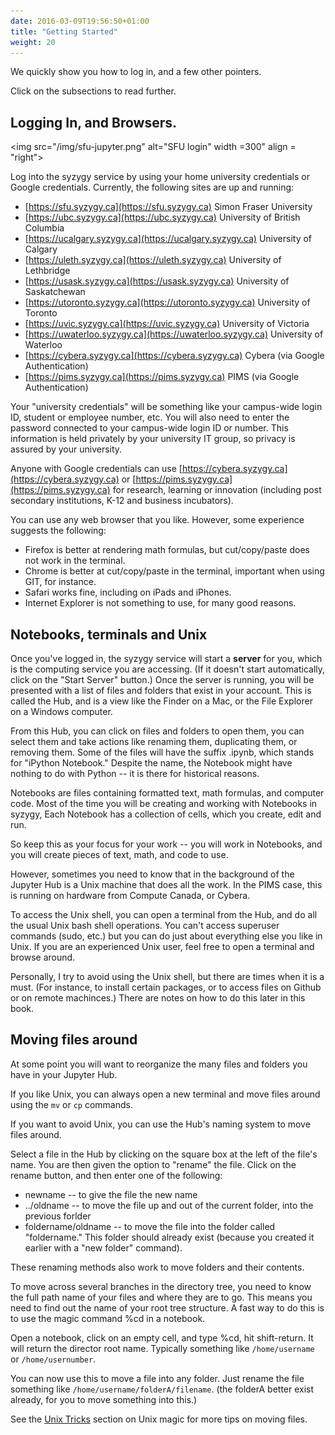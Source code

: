 ```yaml
---
date: 2016-03-09T19:56:50+01:00
title: "Getting Started"
weight: 20
---
```


We quickly show you how to log in, and a few other pointers. 

Click on the subsections to read further. 


## Logging In, and Browsers.

<img src="/img/sfu-jupyter.png" alt="SFU login" 
	width =300" align = "right">


Log into the syzygy service by using your home university credentials or Google
credentials. Currently, the following sites are up and running:

* [https://sfu.syzygy.ca](https://sfu.syzygy.ca) Simon Fraser University
* [https://ubc.syzygy.ca](https://ubc.syzygy.ca) University of British Columbia
* [https://ucalgary.syzygy.ca](https://ucalgary.syzygy.ca) University of
  Calgary
* [https://uleth.syzygy.ca](https://uleth.syzygy.ca) University of Lethbridge
* [https://usask.syzygy.ca](https://usask.syzygy.ca) University of Saskatchewan
* [https://utoronto.syzygy.ca](https://utoronto.syzygy.ca) University of Toronto
* [https://uvic.syzygy.ca](https://uvic.syzygy.ca) University of Victoria
* [https://uwaterloo.syzygy.ca](https://uwaterloo.syzygy.ca) University of Waterloo
* [https://cybera.syzygy.ca](https://cybera.syzygy.ca) Cybera (via Google Authentication)
* [https://pims.syzygy.ca](https://pims.syzygy.ca) PIMS (via Google Authentication)

Your "university credentials" will be something like your campus-wide login ID,
student or employee number, etc. You will also need to enter the password
connected to your campus-wide login ID or number. This information is held
privately by your university IT group, so privacy is assured by your university. 

Anyone with Google credentials can use
[https://cybera.syzygy.ca](https://cybera.syzygy.ca) or
[https://pims.syzygy.ca](https://pims.syzygy.ca) for research, learning or
innovation (including post secondary institutions, K-12 and business
incubators).

You can use any web browser that you like. However, some experience suggests the following:
- Firefox is better at rendering math formulas, but cut/copy/paste does not work in the terminal.
- Chrome is better at cut/copy/paste in the terminal, important when using GIT, for instance.
- Safari works fine, including on iPads and iPhones.
- Internet Explorer is not something to use, for many good reasons. 


## Notebooks, terminals and Unix

Once you've logged in, the syzygy service will start a **server** for you, which
is the computing service you are accessing. (If it doesn't start automatically,
click on the "Start Server" button.) Once the server is running, you will be
presented with a list of files and folders that exist in your account. This is
called the Hub, and is a view like the Finder on a Mac, or the File Explorer on
a Windows computer. 

From this Hub, you can click on files and folders to open them, you can select
them and take actions like renaming them, duplicating them, or removing them.
Some of the files will have the suffix .ipynb, which stands for "iPython
Notebook." Despite the name, the Notebook might have nothing to do with Python
-- it is there for historical reasons. 

Notebooks are files containing formatted text, math formulas, and computer code.
Most of the time you will be creating and working with Notebooks in syzygy,
Each Notebook has a collection of cells, which you create, edit and run. 

So keep this as your focus for your work -- you will work in Notebooks, and you
will create pieces of text, math, and code to use. 

However, sometimes you need to know that in the background of the Jupyter Hub is
a Unix machine that does all the work. In the PIMS case, this is running on
hardware from Compute Canada, or Cybera.

To access the Unix shell, you can open a terminal from the Hub, and do all the
usual Unix bash shell operations. You can't access superuser commands (sudo,
etc.) but you can do just about everything else you like in Unix. If you are an
experienced Unix user, feel free to open a terminal and browse around. 

Personally, I try to avoid using the Unix shell, but there are times when it is
a must. (For instance, to install certain packages, or to access files on Github
or on remote machinces.) There are notes on how to do this later in this book. 

## Moving files around

At some point you will want to reorganize the many files and folders you have in
your Jupyter Hub.

If you like Unix, you can always open a new terminal and move files around using
the `mv` or `cp` commands. 

If you want to avoid Unix, you can use the  Hub's naming system to move files around. 

Select a file in the Hub by clicking on the square box at the left of the file's
name. You are then given the option to "rename" the file. Click on the rename
button, and then enter one of the following:

  - newname  -- to give the file the new name
  - ../oldname -- to move the file up and out of the current folder, into the
    previous forlder
  - foldername/oldname -- to move the file into the folder called "foldername."
    This folder should already exist (because you created it earlier with a "new
    folder" command).

These renaming methods also work to move folders and their contents.

To move across several branches in the directory tree, you need to know the full
path name of your files and where they are to go. This means you need to find
out the name of your root tree structure. A fast way to do this is to use the
magic command %cd in a notebook.

Open a notebook, click on an empty cell, and type %cd, hit shift-return. It will
return the director root name. Typically something like `/home/username` or
`/home/usernumber`.

You can now use this to move a file into any folder. Just rename the file
something like `/home/username/folderA/filename`. (the folderA better exist
already, for you to move something into this.)

See the [Unix Tricks](/unix-tricks/) section on Unix magic for more tips on
moving files.
